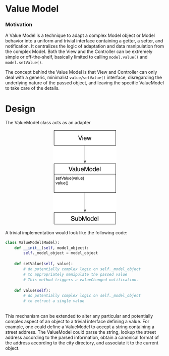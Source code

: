 # Value Model

### Motivation

A Value Model is a technique to adapt a complex Model object or Model behavior
into a uniform and trivial interface containing a getter, a setter, and
notification. It centralizes the logic of adaptation and data manipulation from
the complex Model. Both the View and the Controller can be extremely simple or off-the-shelf, basically limited to calling ``model.value()`` and
``model.setValue()``. 

The concept behind the Value Model is that View and Controller can only deal
with a generic, minimalist ``value/setValue()`` interface, disregarding the
underlying nature of the passed object, and leaving the specific ValueModel to
take care of the details.

# Design

The ValueModel class acts as an adapter

<p align="center">
    <img src="images/value_model/value_model.png" width=200 />
</p>

A trivial implementation would look like the following code:

```python
class ValueModel(Model):
    def __init__(self, model_object):
        self._model_object = model_object
    
    def setValue(self, value):
        # do potentially complex logic on self._model_object
        # to appropriately manipulate the passed value
        # This method triggers a valueChanged notification.
        
    def value(self):
        # do potentially complex logic on self._model_object
        # to extract a single value
    
```

This mechanism can be extended to alter any particular and potentially complex 
aspect of an object to a trivial interface defining a value. For example, one
could define a ValueModel to accept a string containing a street address.
The ValueModel could parse the string, lookup the street address according to
the parsed information, obtain a canonical format of the address according
to the city directory, and associate it to the current object.

